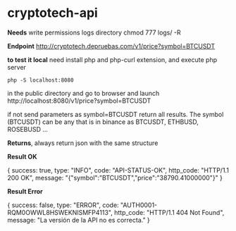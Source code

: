 # cryptotech-api

<b>Needs</b> write permissions logs directory chmod 777 logs/ -R

<b>Endpoint</b> http://cryptotech.depruebas.com/v1/price?symbol=BTCUSDT

<b>to test it local</b> need install php and php-curl extension, and execute php server 

<code>php -S localhost:8080</code>

in the public directory and go to browser and launch http://localhost:8080/v1/price?symbol=BTCUSDT

if not send parameters as symbol=BTCUSDT return all results. The symbol (BTCUSDT) can be any that is in binance as BTCUSDT, ETHBUSD, ROSEBUSD ... 


<b>Returns</b>, always return json with the same structure 

<b>Result OK</b>

{
success: true,
type: "INFO",
code: "API-STATUS-OK",
http_code: "HTTP/1.1 200 OK",
message: "{"symbol":"BTCUSDT","price":"38790.41000000"}"
}


<b>Result Error</b>

{
success: false,
type: "ERROR",
code: "AUTH0001-RQM0OWWL8HSWEKNISMFP4113",
http_code: "HTTP/1.1 404 Not Found",
message: "La versión de la API no es correcta."
}
